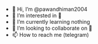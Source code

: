 - 👋 Hi, I’m @pawandhiman2004
- 👀 I’m interested in 💸
- 🌱 I’m currently learning nothing
- 💞️ I’m looking to collaborate on 💸
- 📫 How to reach me (telegram)

<!---
pawandhiman2004/pawandhiman2004 is a ✨ special ✨ repository because its `README.md` (this file) appears on your GitHub profile.
You can click the Preview link to take a look at your changes.
--->

